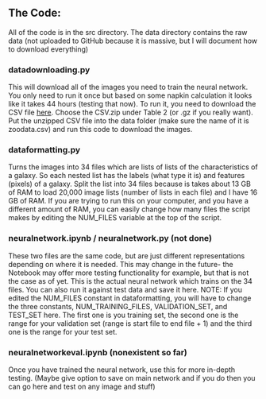 ## The Code:

All of the code is in the src directory. The data directory contains the raw data (not uploaded to GitHub because it is massive, but I will document how to download everything)

### datadownloading.py
This will download all of the images you need to train the neural network. You only need to run it once but based on some napkin calculation it looks like it takes 44 hours (testing that now). To run it, you need to download the CSV file [here](https://data.galaxyzoo.org/). Choose the CSV.zip under Table 2 (or .gz if you really want). Put the unzipped CSV file into the data folder (make sure the name of it is zoodata.csv) and run this code to download the images.

### dataformatting.py
Turns the images into 34 files which are lists of lists of the characteristics of a galaxy. So each nested list has the labels (what type it is) and features (pixels) of a galaxy. Split the list into 34 files because is takes about 13 GB of RAM to load 20,000 image lists (number of lists in each file) and I have 16 GB of RAM. If you are trying to run this on your computer, and you have a different amount of RAM, you can easily change how many files the script makes by editing the NUM_FILES variable at the top of the script.

### neuralnetwork.ipynb / neuralnetwork.py (not done)
These two files are the same code, but are just different representations depending on where it is needed. This may change in the future- the Notebook may offer more testing functionality for example, but that is not the case as of yet.
This is the actual neural network which trains on the 34 files. You can also run it against test data and save it here.
NOTE: If you edited the NUM_FILES constant in dataformatting, you will have to change the three constants, NUM_TRAINING_FILES, VALIDATION_SET, and TEST_SET here. The first one is you training set, the second one is the range for your validation set (range is start file to end file + 1) and the third one is the range for your test set.

### neuralnetworkeval.ipynb (nonexistent so far)
Once you have trained the neural network, use this for more in-depth testing. (Maybe give option to save on main network and if you do then you can go here and test on any image and stuff) 
